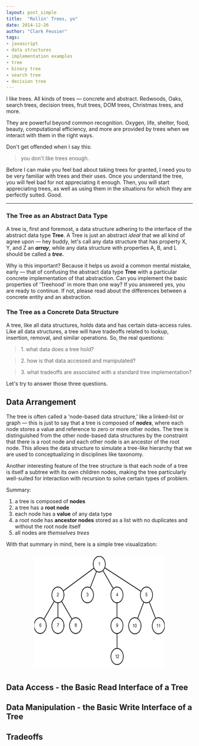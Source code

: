 ```yaml
---
layout: post_simple
title:  "Rollin' Trees, yo"
date: 2014-12-26
author: "Clark Feusier"
tags:
- javascript
- data structures
- implementation examples
- tree
- binary tree
- search tree
- decision tree
---
```


I like trees. All kinds of trees &mdash; concrete and abstract. Redwoods, Oaks, search trees, decision trees, fruit trees, DOM trees, Christmas trees, and more.

They are powerful beyond common recognition. Oxygen, life, shelter, food, beauty, computational efficiency, and more are provided by trees when we interact with them in the right ways.

Don't get offended when I say this:

<blockquote>you don't like trees enough.</blockquote>

Before I can make you feel bad about taking trees for granted, I need you to be very familiar with trees and their uses. Once you understand the tree, you will feel bad for not appreciating it enough. Then, you will start appreciating trees, as well as using them in the situations for which they are perfectly suited. Good.



---

### The Tree as an Abstract Data Type

A tree is, first and foremost, a data structure adhering to the interface of the abstract data type **Tree**. A Tree is just an abstract *ideal* that we all kind of agree upon &mdash; hey buddy, let's call any data structure that has property X, Y, and Z an ***array***, while any data structure with properties A, B, and L should be called a ***tree.***

Why is this important? Because it helps us avoid a common mental mistake, early &mdash; that of confusing the abstract data type **Tree** with a particular concrete implementation of that abstraction. Can you implement the basic properties of 'Treehood' in more than one way? If you answered yes, you are ready to continue. If not, please read about the differences between a concrete entity and an abstraction.



### The Tree as a Concrete Data Structure

A tree, like all data structures, holds data and has certain data-access rules. Like all data structures, a tree will have tradeoffs related to lookup, insertion, removal, and similar operations. So, the real questions:

<blockquote>1. what data does a tree hold?</blockquote>
<blockquote>2. how is that data accessed and manipulated?</blockquote>
<blockquote>3. what tradeoffs are associated with a standard tree implementation?</blockquote>

Let's try to answer those three questions.



## Data Arrangement

The tree is often called a 'node-based data structure,' like a linked-list or graph &mdash; this is just to say that a tree is composed of ***nodes***, where each node stores a value and reference to zero or more other nodes. The tree is distinguished from the other node-based data structures by the constraint that there is a root node and each other node is an ancestor of the root node. This allows the data structure to simulate a tree-like hierarchy that we are used to conceptualizing in disciplines like taxonomy.

Another interesting feature of the tree structure is that each node of a tree is itself a subtree with its own children nodes, making the tree particularly well-suited for interaction with recursion to solve certain types of problem.

Summary:

1. a tree is composed of **nodes**
2. a tree has a **root node**
3. each node has a **value** of any data type
4. a root node has **ancestor nodes** stored as a list with no duplicates and without the root node itself
5. all nodes are *themselves trees*

With that summary in mind, here is a simple tree visualization:

<div style="text-align: center;"><img class='treeImg' src='/img/simple_tree.png' style='width: 70%; height: 300px; margin: 10px auto;' /></div>



## Data Access - the Basic Read Interface of a Tree

## Data Manipulation - the Basic Write Interface of a Tree

## Tradeoffs

